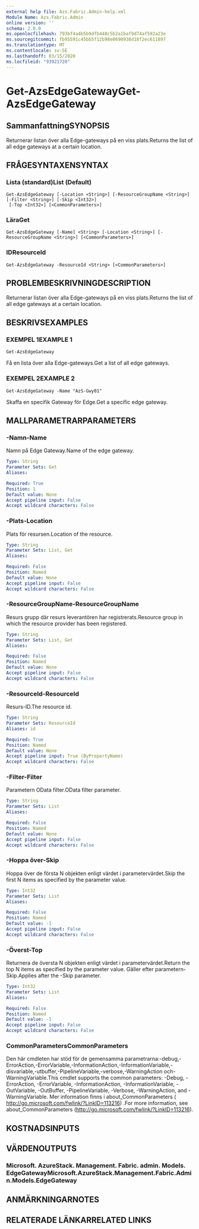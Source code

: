 ```yaml
---
external help file: Azs.Fabric.Admin-help.xml
Module Name: Azs.Fabric.Admin
online version: ''
schema: 2.0.0
ms.openlocfilehash: 793bf4a4b5b9dfb448c5b2a1baf9d74af592a23e
ms.sourcegitcommit: fb95591c45bb5f12b98e0690938d18f2ec611897
ms.translationtype: MT
ms.contentlocale: sv-SE
ms.lasthandoff: 03/15/2020
ms.locfileid: "93921720"
---
```

# <span data-ttu-id="527ec-101">Get-AzsEdgeGateway</span><span class="sxs-lookup"><span data-stu-id="527ec-101">Get-AzsEdgeGateway</span></span>

## <span data-ttu-id="527ec-102">Sammanfattning</span><span class="sxs-lookup"><span data-stu-id="527ec-102">SYNOPSIS</span></span>
<span data-ttu-id="527ec-103">Returnerar listan över alla Edge-gateways på en viss plats.</span><span class="sxs-lookup"><span data-stu-id="527ec-103">Returns the list of all edge gateways at a certain location.</span></span>

## <span data-ttu-id="527ec-104">FRÅGESYNTAXEN</span><span class="sxs-lookup"><span data-stu-id="527ec-104">SYNTAX</span></span>

### <span data-ttu-id="527ec-105">Lista (standard)</span><span class="sxs-lookup"><span data-stu-id="527ec-105">List (Default)</span></span>
```
Get-AzsEdgeGateway [-Location <String>] [-ResourceGroupName <String>] [-Filter <String>] [-Skip <Int32>]
 [-Top <Int32>] [<CommonParameters>]
```

### <span data-ttu-id="527ec-106">Lära</span><span class="sxs-lookup"><span data-stu-id="527ec-106">Get</span></span>
```
Get-AzsEdgeGateway [-Name] <String> [-Location <String>] [-ResourceGroupName <String>] [<CommonParameters>]
```

### <span data-ttu-id="527ec-107">ID</span><span class="sxs-lookup"><span data-stu-id="527ec-107">ResourceId</span></span>
```
Get-AzsEdgeGateway -ResourceId <String> [<CommonParameters>]
```

## <span data-ttu-id="527ec-108">PROBLEMBESKRIVNING</span><span class="sxs-lookup"><span data-stu-id="527ec-108">DESCRIPTION</span></span>
<span data-ttu-id="527ec-109">Returnerar listan över alla Edge-gateways på en viss plats.</span><span class="sxs-lookup"><span data-stu-id="527ec-109">Returns the list of all edge gateways at a certain location.</span></span>

## <span data-ttu-id="527ec-110">BESKRIVS</span><span class="sxs-lookup"><span data-stu-id="527ec-110">EXAMPLES</span></span>

### <span data-ttu-id="527ec-111">EXEMPEL 1</span><span class="sxs-lookup"><span data-stu-id="527ec-111">EXAMPLE 1</span></span>
```
Get-AzsEdgeGateway
```

<span data-ttu-id="527ec-112">Få en lista över alla Edge-gateways.</span><span class="sxs-lookup"><span data-stu-id="527ec-112">Get a list of all edge gateways.</span></span>

### <span data-ttu-id="527ec-113">EXEMPEL 2</span><span class="sxs-lookup"><span data-stu-id="527ec-113">EXAMPLE 2</span></span>
```
Get-AzsEdgeGateway -Name "AzS-Gwy01"
```

<span data-ttu-id="527ec-114">Skaffa en specifik Gateway för Edge.</span><span class="sxs-lookup"><span data-stu-id="527ec-114">Get a specific edge gateway.</span></span>

## <span data-ttu-id="527ec-115">MALLPARAMETRAR</span><span class="sxs-lookup"><span data-stu-id="527ec-115">PARAMETERS</span></span>

### <span data-ttu-id="527ec-116">-Namn</span><span class="sxs-lookup"><span data-stu-id="527ec-116">-Name</span></span>
<span data-ttu-id="527ec-117">Namn på Edge Gateway.</span><span class="sxs-lookup"><span data-stu-id="527ec-117">Name of the edge gateway.</span></span>

```yaml
Type: String
Parameter Sets: Get
Aliases:

Required: True
Position: 1
Default value: None
Accept pipeline input: False
Accept wildcard characters: False
```

### <span data-ttu-id="527ec-118">-Plats</span><span class="sxs-lookup"><span data-stu-id="527ec-118">-Location</span></span>
<span data-ttu-id="527ec-119">Plats för resursen.</span><span class="sxs-lookup"><span data-stu-id="527ec-119">Location of the resource.</span></span>

```yaml
Type: String
Parameter Sets: List, Get
Aliases:

Required: False
Position: Named
Default value: None
Accept pipeline input: False
Accept wildcard characters: False
```

### <span data-ttu-id="527ec-120">-ResourceGroupName</span><span class="sxs-lookup"><span data-stu-id="527ec-120">-ResourceGroupName</span></span>
<span data-ttu-id="527ec-121">Resurs grupp där resurs leverantören har registrerats.</span><span class="sxs-lookup"><span data-stu-id="527ec-121">Resource group in which the resource provider has been registered.</span></span>

```yaml
Type: String
Parameter Sets: List, Get
Aliases:

Required: False
Position: Named
Default value: None
Accept pipeline input: False
Accept wildcard characters: False
```

### <span data-ttu-id="527ec-122">-ResourceId</span><span class="sxs-lookup"><span data-stu-id="527ec-122">-ResourceId</span></span>
<span data-ttu-id="527ec-123">Resurs-ID.</span><span class="sxs-lookup"><span data-stu-id="527ec-123">The resource id.</span></span>

```yaml
Type: String
Parameter Sets: ResourceId
Aliases: id

Required: True
Position: Named
Default value: None
Accept pipeline input: True (ByPropertyName)
Accept wildcard characters: False
```

### <span data-ttu-id="527ec-124">-Filter</span><span class="sxs-lookup"><span data-stu-id="527ec-124">-Filter</span></span>
<span data-ttu-id="527ec-125">Parametern OData filter.</span><span class="sxs-lookup"><span data-stu-id="527ec-125">OData filter parameter.</span></span>

```yaml
Type: String
Parameter Sets: List
Aliases:

Required: False
Position: Named
Default value: None
Accept pipeline input: False
Accept wildcard characters: False
```

### <span data-ttu-id="527ec-126">-Hoppa över</span><span class="sxs-lookup"><span data-stu-id="527ec-126">-Skip</span></span>
<span data-ttu-id="527ec-127">Hoppa över de första N objekten enligt värdet i parametervärdet.</span><span class="sxs-lookup"><span data-stu-id="527ec-127">Skip the first N items as specified by the parameter value.</span></span>

```yaml
Type: Int32
Parameter Sets: List
Aliases:

Required: False
Position: Named
Default value: -1
Accept pipeline input: False
Accept wildcard characters: False
```

### <span data-ttu-id="527ec-128">-Överst</span><span class="sxs-lookup"><span data-stu-id="527ec-128">-Top</span></span>
<span data-ttu-id="527ec-129">Returnera de översta N objekten enligt värdet i parametervärdet.</span><span class="sxs-lookup"><span data-stu-id="527ec-129">Return the top N items as specified by the parameter value.</span></span>
<span data-ttu-id="527ec-130">Gäller efter parametern-Skip.</span><span class="sxs-lookup"><span data-stu-id="527ec-130">Applies after the -Skip parameter.</span></span>

```yaml
Type: Int32
Parameter Sets: List
Aliases:

Required: False
Position: Named
Default value: -1
Accept pipeline input: False
Accept wildcard characters: False
```

### <span data-ttu-id="527ec-131">CommonParameters</span><span class="sxs-lookup"><span data-stu-id="527ec-131">CommonParameters</span></span>
<span data-ttu-id="527ec-132">Den här cmdleten har stöd för de gemensamma parametrarna:-debug,-ErrorAction,-ErrorVariable,-InformationAction,-InformationVariable,-disvariable,-utbuffer,-PipelineVariable,-verbose,-WarningAction och-WarningVariable.</span><span class="sxs-lookup"><span data-stu-id="527ec-132">This cmdlet supports the common parameters: -Debug, -ErrorAction, -ErrorVariable, -InformationAction, -InformationVariable, -OutVariable, -OutBuffer, -PipelineVariable, -Verbose, -WarningAction, and -WarningVariable.</span></span> <span data-ttu-id="527ec-133">Mer information finns i about_CommonParameters ( http://go.microsoft.com/fwlink/?LinkID=113216) .</span><span class="sxs-lookup"><span data-stu-id="527ec-133">For more information, see about_CommonParameters (http://go.microsoft.com/fwlink/?LinkID=113216).</span></span>

## <span data-ttu-id="527ec-134">KOSTNADS</span><span class="sxs-lookup"><span data-stu-id="527ec-134">INPUTS</span></span>

## <span data-ttu-id="527ec-135">VÄRDEN</span><span class="sxs-lookup"><span data-stu-id="527ec-135">OUTPUTS</span></span>

### <span data-ttu-id="527ec-136">Microsoft. AzureStack. Management. Fabric. admin. Models. EdgeGateway</span><span class="sxs-lookup"><span data-stu-id="527ec-136">Microsoft.AzureStack.Management.Fabric.Admin.Models.EdgeGateway</span></span>

## <span data-ttu-id="527ec-137">ANMÄRKNINGAR</span><span class="sxs-lookup"><span data-stu-id="527ec-137">NOTES</span></span>

## <span data-ttu-id="527ec-138">RELATERADE LÄNKAR</span><span class="sxs-lookup"><span data-stu-id="527ec-138">RELATED LINKS</span></span>
